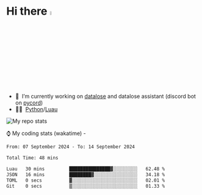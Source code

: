 # Hi there <img src="https://media.giphy.com/media/hvRJCLFzcasrR4ia7z/giphy.gif" width="5%"></a>
- 🥽 &nbsp;I’m currently working on [datalose](https://www.roblox.com/games/16971245917) and datalose assistant (discord bot on [pycord](https://github.com/Pycord-Development/pycord))
- 👨‍💻 &nbsp;[Python](https://python.org)/[Luau](https://luau.org)

<img alt="My repo stats" src="https://github-readme-stats.vercel.app/api?username=FrostX-Official&show_icons=true&theme=radical">

⌚ My coding stats (wakatime) -

<!--START_SECTION:waka-->

```txt
From: 07 September 2024 - To: 14 September 2024

Total Time: 48 mins

Luau   30 mins         ███████████████▓░░░░░░░░░   62.48 %
JSON   16 mins         ████████▓░░░░░░░░░░░░░░░░   34.18 %
TOML   0 secs          ▓░░░░░░░░░░░░░░░░░░░░░░░░   02.01 %
Git    0 secs          ▒░░░░░░░░░░░░░░░░░░░░░░░░   01.33 %
```

<!--END_SECTION:waka-->
